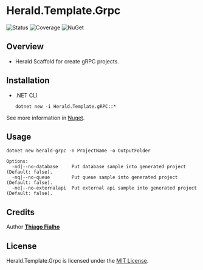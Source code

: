 # Herald.Template.Grpc

![Status](https://github.com/tcfialho/Herald.Template.Grpc/workflows/Herald.Template.Grpc/badge.svg) ![Coverage](https://codecov.io/gh/tcfialho/Herald.Template.Grpc/branch/master/graph/badge.svg) ![NuGet](https://buildstats.info/nuget/Herald.Template.Grpc)

## Overview
 - Herald Scaffold for create gRPC projects.

## Installation
 - .NET CLI
    ```
    dotnet new -i Herald.Template.gRPC::*
    ```

See more information in [Nuget](https://www.nuget.org/packages/Herald.Template.Grpc/).

## Usage

```
dotnet new herald-grpc -n ProjectName -o OutputFolder 

Options:
  -nd|--no-database     Put database sample into generated project (Default: false).
  -nq|--no-queue        Put queue sample into generated project (Default: false).
  -ne|--no-externalapi  Put external api sample into generated project (Default: false).
```
## Credits

Author [**Thiago Fialho**](https://br.linkedin.com/in/thiago-fialho-139ab116)

## License

Herald.Template.Grpc is licensed under the [MIT License](LICENSE).